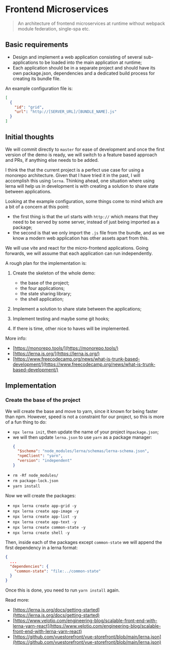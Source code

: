 # Frontend Microservices

> An architecture of frontend microservices at runtime without webpack module federation, single-spa etc.

## Basic requirements

- Design and implement a web application consisting of several sub-applications to be loaded into the main application at runtime;
- Each application should be in a separate project and should have its own package.json, dependencies and a dedicated build process for creating its bundle file.

An example configuration file is:

```json
[
  {
    "id": "grid",
    "url": "http://[SERVER_URL]/[BUNDLE_NAME].js"
  }
]
```

## Initial thoughts

We will commit directly to `master` for ease of development and once the first version of the demo is ready, we will switch to a feature based approach and PRs, if anything else needs to be added.

I think the that the current project is a perfect use case for using a monorepo architecture. Given that I have tried it in the past, I will accomplish this using `lerna`. Thinking ahead, one situation where using lerna will help us in development is with creating a solution to share state between applications.

Looking at the example configuration, some things come to mind which are a bit of a concern at this point:

- the first thing is that the url starts with `http://` which means that they need to be served by some server, instead of just being imported as a package;
- the second is that we only import the `.js` file from the bundle, and as we know a modern web application has other assets apart from this.

We will use vite and react for the micro-frontend applications. Going forwards, we will assume that each application can run independently.

A rough plan for the implementation is:

1. Create the skeleton of the whole demo:

   - the base of the project;
   - the four applications;
   - the state sharing library;
   - the shell application;

2. Implement a solution to share state between the applications;
3. Implement testing and maybe some git hooks;
4. If there is time, other nice to haves will be implemented.

More info:

- [https://monorepo.tools/](https://monorepo.tools/)
- [https://lerna.js.org/](https://lerna.js.org/)
- [https://www.freecodecamp.org/news/what-is-trunk-based-development/](https://www.freecodecamp.org/news/what-is-trunk-based-development/)

## Implementation

### Create the base of the project

We will create the base and move to yarn, since it known for being faster than npm. However, speed is not a constraint for our project, so this is more of a fun thing to do:

- `npx lerna init`, then update the name of your project in`package.json`;
- we will then update `lerna.json` to use `yarn` as a package manager:
  ```json
  {
    "$schema": "node_modules/lerna/schemas/lerna-schema.json",
    "npmClient": "yarn",
    "version": "independent"
  }
  ```
- `rm -Rf node_modules/`
- `rm package-lock.json`
- `yarn install`

Now we will create the packages:

- `npx lerna create app-grid -y`
- `npx lerna create app-image -y`
- `npx lerna create app-list -y`
- `npx lerna create app-text -y`
- `npx lerna create common-state -y`
- `npx lerna create shell -y`

Then, inside each of the packages except `common-state` we will append the first dependency in a lerna format:

```json
{
  ...
  "dependencies": {
    "common-state": "file:../common-state"
  }
}
```

Once this is done, you need to run `yarn install` again.

Read more:

- [https://lerna.js.org/docs/getting-started](https://lerna.js.org/docs/getting-started)
- [https://www.velotio.com/engineering-blog/scalable-front-end-with-lerna-yarn-react](https://www.velotio.com/engineering-blog/scalable-front-end-with-lerna-yarn-react)
- [https://github.com/vuestorefront/vue-storefront/blob/main/lerna.json](https://github.com/vuestorefront/vue-storefront/blob/main/lerna.json)
